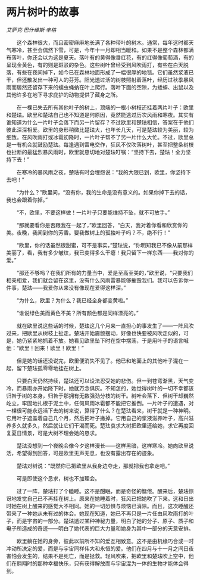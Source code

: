 # 两片树叶的故事

*艾萨克·巴什维斯·辛格*

　　这个森林很大，而且密密麻麻地长满了各种带叶的树木。通常，每年这时都天气寒冷，甚至会偶然下雪，可是，今年十一月却相当暖和。如果不是整个森林都满布落叶，你还会以为这是夏天。落叶有的黄得像番红花，有的红得像葡萄酒，有的呈现金黄色，有的则是斑驳的杂色。这些树叶曾经受到风吹雨打，有些在白天脱落，有些在夜间掉下，如今已在森林地面形成了一幅很厚的地毯。它们虽然浆液已干，但还散发出一种可人的芬芳。阳光透过活的树枝照射着落叶，经历过秋季暴风雨而居然还留存下来的蠕虫蝇蚋在叶上爬行。落叶下面的空隙，为蟋蟀、出鼠以及其他许多在地下寻求庇护的动物提供了藏身之所。

　　在一棵已失去所有其他叶子的树上，顶端的一根小树枝还挂着两片叶子：欧里和楚珐。欧里和楚珐自己也不知道是何原因，竟然能逃过历次风雨和寒夜。其实有谁知道为什么一片叶子会落下而另一片留存？不过欧里和楚珐相信，答案在于他们彼此深深相爱。欧里的身形稍微比楚珐大，也年长几天，可是楚珐较为美丽，较为细致。在风吹雨打或冰雹初降时，一片叶子帮不了另一片什么大忙。不过，欧里总是一有机会就鼓励楚珐。每逢遇到雷电交作，狂风不仅吹落树叶，甚至把整条树枝也扯断的最猛烈暴风雨时，欧里就恳切地对楚珐叮嘱：“坚持下去，楚珐！全力坚持下去！”

　　在寒冷的暴风雨之夜，楚珐有时会埋怨说：“我的大限已到，欧里，你坚持下去吧！”

　　“为什么？”欧里问，“没有你，我的生命是没有意义的。如果你掉下去的话，我也会跟着你掉。”

　　“不，欧里，不要这样做！一片叶子只要能维持不坠，就不可放手。”

　　“那就要看你是否跟我在一起了，”欧里回答，“白天，我对着你看和欣赏你的美。夜晚，我闻到你的芳香。要我做树上的孤独叶子吗？不，绝不行！”

　　“欧里，你的话虽然很甜蜜，可不是事实，”楚珐说，“你明知我已不像从前那样美丽了，看，我有多少皱纹，我已变得多么干瘪！我只留下一样东西——我对你的爱。”

　　“那还不够吗？在我们所有的力量当中，爱是至高至美的，”欧里说，“只要我们相亲相爱，我们就会留在这里，没有什么风雨雷暴能够摧毁我们。我可以告诉你一件事，楚珐——我爱你从来没有像现在爱得这样深。”

　　“为什么，欧里？为什么？我已经全身都变黄啦。”

　　“谁说绿色美而黄色不美？所有颜色都是同样漂亮的。”

　　就在欧里说这些话的时候，楚珐这几个月来一直担心的事发生了——一阵风吹过来，把欧里从树枝上扯走。楚珐开始震颤摆动，好像也快要被风吹走似的，可是，她仍紧紧地抓着不放。她看见欧里坠下时在空中摆荡，于是用叶子的语言喊他：“欧里！回来！欧里！欧里！”

　　但是她的话还没说完，欧里便消失不见了。他已和地面上的其他叶子混在一起，留下楚珐孤零零地挂在树上。

　　只要白天仍然持续，楚珐还可以设法忍受她的悲伤。但一到苍穹渐黑，天气变冷，而暴雨亦开始降下时，她就万念俱灰。不知怎的，她觉得树叶的一切不幸都该归咎于树的本身，归咎于那拥有无数强劲分枝的树干。树叶会落下．但树干却巍然屹立，牢固地扎根于泥土中，任何风雨冰雹都不能把它推倒。一片叶子的遭遇，对一棵很可能永远活下去的树来说，算得了什么？在楚珐看来，树干就是一种神明。它用叶子遮盖着自己几个月，然后把叶子撇掉。它用自己的浆液滋养叶子，高兴滋养多久就多久，然后就让它们干渴而死。楚珐哀求大树把欧里还给她，求它再度回复夏日情景，可是大树不理会她的恳求。

　　楚珐没想到一个夜晚会像今夕这样漫长——这样黑暗，这样寒冷。她向欧里说活，希望得到回答，可是欧里无声无息，也没有露出存在的迹象。

　　楚珐对树说：“既然你已把欧里从我身边夺走，那就把我也拿走吧。”

　　可是即使这个恳求，树也不加理会。

　　过了一阵，楚珐打了个瞌睡。这不是酣眠，而是奇怪的慵倦。醒来后，楚珐惊讶地发觉自己已不再挂在树上。原来在她睡着时，狂风已把她吹了下来。这和日出时她在树上醒来的感觉大不相同。她的一切恐惧与烦恼已消除。而且，这次睡醒还带来了一种她从未有过的体会。她现在知道，她已不再只是一片任由风吹雨打的叶子，而是宇宙的一部分。楚珐透过某种神秘力量，明白了她的分子、原子、质子和电子所造成的奇迹——明白了她代表的巨大力量和她身为其中一部分的天意安排。

　　欧里躺在她的身旁，彼此以前所不知的爱互相致意。这不是由机缘巧合或一时冲动所决定的爱，而是与宇宙同样伟大和永恒的爱。他们在四月与十一月之间日夜害怕会发生的，结果不是死亡，而是拯救。轻风吹来，把欧里和楚珐吹上空中，他们在翱翔时的那种幸福快乐，只有获得解放而与宇宙混为一体的生物才能体会得到。